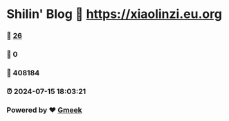 # Shilin' Blog :link: https://xiaolinzi.eu.org 
### :page_facing_up: [26](https://xiaolinzi.eu.org/tag.html) 
### :speech_balloon: 0 
### :hibiscus: 408184 
### :alarm_clock: 2024-07-15 18:03:21 
### Powered by :heart: [Gmeek](https://github.com/Meekdai/Gmeek)
